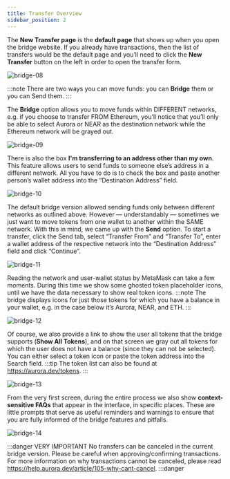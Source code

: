 ```yaml
---
title: Transfer Overview
sidebar_position: 2
---
```


The **New Transfer page** is the **default page** that shows up when you open the bridge website.
If you already have transactions, then the list of transfers would be the default page and you’ll need to click the **New Transfer** button on the left in order to open the transfer form.

![bridge-08](/img/08.png)

:::note
There are two ways you can move funds: you can **Bridge** them or you can Send them.
:::

The **Bridge** option allows you to move funds within DIFFERENT networks, e.g. if you choose to transfer FROM Ethereum, you’ll notice that you’ll only be able to select Aurora or NEAR as the destination network while the Ethereum network will be grayed out.

![bridge-09](/img/09.png)

There is also the box **I'm transferring to an address other than my own**.
This feature allows users to send funds to someone else’s address in a different network. All you have to do is to check the box and paste another person’s wallet address into the “Destination Address” field.

![bridge-10](/img/10.png)

The default bridge version allowed sending funds only between different networks as outlined above. However — understandably — sometimes we just want to move tokens from one wallet to another within the SAME network. With this in mind, we came up with the **Send** option.
To start a transfer, click the Send tab, select “Transfer From” and “Transfer To”, enter a wallet address of the respective network into the “Destination Address” field and click “Continue”.

![bridge-11](/img/11.png)

Reading the network and user-wallet status by MetaMask can take a few moments. During this time we show some ghosted token placeholder icons, until we have the data necessary to show real token icons.
:::note
The bridge displays icons for just those tokens for which you have a balance in your wallet, e.g. in the case below it’s Aurora, NEAR, and ETH.
:::

![bridge-12](/img/12.png)

Of course, we also provide a link to show the user all tokens that the bridge supports (**Show All Tokens**), and on that screen we gray out all tokens for which the user does not have a balance (since they can not be selected).
You can either select a token icon or paste the token address into the Search field.
:::tip
The token list can also be found at https://aurora.dev/tokens.
:::

![bridge-13](/img/13.png)

From the very first screen, during the entire process we also show **context-sensitive FAQs** that appear in the interface, in specific places. These are little prompts that serve as useful reminders and warnings to ensure that you are fully informed of the bridge features and pitfalls.

![bridge-14](/img/14.png)

:::danger VERY IMPORTANT
No transfers can be canceled in the current bridge version. Please be careful when approving/confirming transactions. For more information on why transactions cannot be canceled, please read https://help.aurora.dev/article/105-why-cant-cancel.
:::danger
